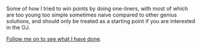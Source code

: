 Some of how I tried to win points by doing one-liners, with most of which are
too young too simple sometimes naive compared to other genius solutions, and
should only be treated as a starting point if you are interested in the OJ.

[Follow me on to see what I have done](www.codewars.com/r/NeFuGQ).
